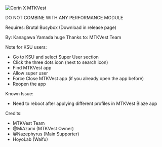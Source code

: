 ![Corin X MTKVest](https://github.com/user-attachments/assets/5804f453-1ece-4cbd-b272-012add107096)

DO NOT COMBINE WITH ANY PERFORMANCE MODULE

Requires: Brutal Busybox (Download in release page)

By: Kanagawa Yamada
huge Thanks to: MTKVest Team

Note for KSU users:
- Go to KSU and select Super User section
- Click the three dots icon (next to search icon)
- Find MTKVest app
- Allow super user
- Force Close MTKVest app (if you already open the app before)
- Reopen the app

Known Issue:
- Need to reboot after applying different profiles in MTKVest Blaze app

Credits:
- MTKVest Team
- @MiAzami (MTKVest Owner)
- @Nazephyrus (Main Supporter)
- HoyoLab (Waifu)
